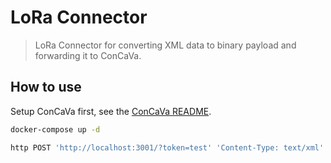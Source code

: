 # LoRa Connector

> LoRa Connector for converting XML data to binary payload and forwarding it to ConCaVa.

## How to use

Setup ConCaVa first, see the [ConCaVa README](https://github.com/Kukua/concava).

```bash
docker-compose up -d

http POST 'http://localhost:3001/?token=test' 'Content-Type: text/xml' < test/data.xml`
```
